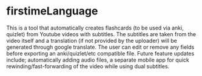 # firstimeLanguage
This is a tool that automatically creates flashcards (to be used via anki, quizlet) from Youtube videos with subtitles. The subtitles are taken from the video itself and a translation (if not provided by the uploader) will be generated through google translate. The user can edit or remove any fields before exporting an anki/quizlet/etc compatible file. Future feature updates include; automatically adding audio files, a separate mobile app for quick rewinding/fast-forwarding of the video while using dual subtitles. 
